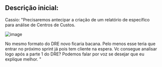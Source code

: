 ## Descrição inicial:

Cassio:
"Precisaremos antecipar a criação de um relatório de específico para análise de Centros de Custos.

![image](https://user-images.githubusercontent.com/80394522/173346077-3c7fd0ab-ae25-4faf-a8f7-c6da2db79b46.png)

No mesmo formato do DRE novo ficaria bacana.
Pelo menos esse teria que entrar no próximo sprint já pois tem cliente na espera. Vc consegue analisar logo após a parte 1 do DRE?
Podemos falar por voz se desejar que eu explique melhor. "


